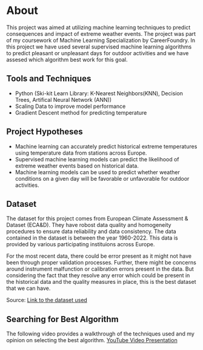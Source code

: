 # About
This project was aimed at utilizing machine learning techniques to predict consequences and impact of extreme weather events. The project was part of my coursework of Machine Learning Specialization by CareerFoundry. In this project we have used several supervised machine learning algorithms to predict pleasant or unpleasant days for outdoor activities and we have assesed which algorithm best work for this goal.

## Tools and Techniques
* Python (Ski-kit Learn Library: K-Nearest Neighbors(KNN), Decision Trees, Artifical Neural Network (ANN))
* Scaling Data to improve model performance
* Gradient Descent method for predicting temperature

## Project Hypotheses
* Machine learning can accurately predict historical extreme temperatures using temperature data from stations across Europe.
* Supervised machine learning models can predict the likelihood of extreme weather events based on historical data.
* Machine learning models can be used to predict whether weather conditions on a given day will be favorable or unfavorable for outdoor activities.

## Dataset
The dataset for this project comes from European Climate Assessment & Dataset (ECA&D). They have robost data quality and homogeneity procedures to ensure data reliability and data consistency. The data contained in the dataset is between the year 1960-2022. This data is provided by various participating instituions across Europe. 

For the most recent data, there could be error present as it might not have been through proper validation processes. Further, there might be concerns around instrument malfunction or calibration errors present in the data. But considering the fact that they resolve any error which could be present in the historical data and the quality measures in place, this is the best dataset that we can have.

Source: [Link to the dataset used](https://s3.amazonaws.com/coach-courses-us/public/courses/da-spec-ml/Scripts/A1/Dataset-weather-prediction-dataset-processed.csv)

## Searching for Best Algorithm
The following video provides a walkthrough of the techniques used and my opinion on selecting the best algorithm. 
[YouTube Video Presentation](https://youtu.be/WdBm0hqbXZY)
 
